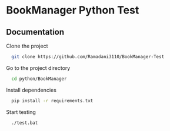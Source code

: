 # BookManager Python Test

## Documentation

Clone the project

```bash
  git clone https://github.com/Ramadani3110/BookManager-Test
```

Go to the project directory

```bash
  cd python/BookManager
```

Install dependencies

```bash
  pip install -r requirements.txt
```

Start testing

```bash
  ./test.bat
```

